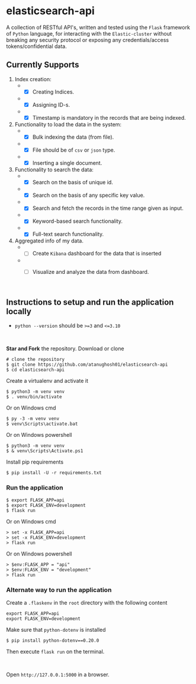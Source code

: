 # elasticsearch-api

A collection of RESTful API's, written and tested using the `Flask` framework of `Python` language, for interacting with the `Elastic-cluster` without breaking any security protocol or exposing any credentials/access tokens/confidential data.

## Currently Supports

1. Index creation:
    - - [x] Creating Indices.
    - - [x] Assigning ID-s.
    - - [x] Timestamp is mandatory in the records that are being indexed.
  
2. Functionality to load the data in the system:
    - - [x] Bulk indexing the data (from file).
    - - [x] File should be of `csv` or `json` type.
    - - [x] Inserting a single document.

3. Functionality to search the data:
    - - [x] Search on the basis of unique id.
    - - [x] Search on the basis of any specific key value.
    - - [x] Search and fetch the records in the time range given as input.
    - - [x] Keyword-based search functionality.
    - - [x] Full-text search functionality.
  
4. Aggregated info of my data.
    - - [ ] Create `Kibana` dashboard for the data that is inserted
    - - [ ] Visualize and analyze the data from dashboard.


<br>

## Instructions to setup and run the application locally

- `python --version` should be `>=3` and `<=3.10`

<br>

**Star and Fork** the repository. Download or clone

    # clone the repository
    $ git clone https://github.com/atanughosh01/elasticsearch-api
    $ cd elasticsearch-api

Create a virtualenv and activate it

    $ python3 -m venv venv
    $ . venv/bin/activate

Or on Windows cmd

    $ py -3 -m venv venv
    $ venv\Scripts\activate.bat

Or on Windows powershell

    $ python3 -m venv venv
    $ & venv\Scripts\Activate.ps1

Install pip requirements

    $ pip install -U -r requirements.txt


### Run the application

    $ export FLASK_APP=api
    $ export FLASK_ENV=development
    $ flask run

Or on Windows cmd

    > set -x FLASK_APP=api
    > set -x FLASK_ENV=development
    > flask run

Or on Windows powershell

    > $env:FLASK_APP = "api"
    > $env:FLASK_ENV = "development"
    > flask run

### Alternate way to run the application

Create a `.flaskenv` in the `root` directory with the following content

    export FLASK_APP=api
    export FLASK_ENV=development

Make sure that `python-dotenv` is installed
    
    $ pip install python-dotenv==0.20.0

Then execute `flask run` on the terminal.

<br>

Open `http://127.0.0.1:5000` in a browser.
